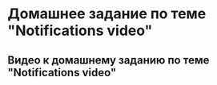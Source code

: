 # Домашнее задание по теме "Notifications video"

## Видео к домашнему заданию по теме "Notifications video"